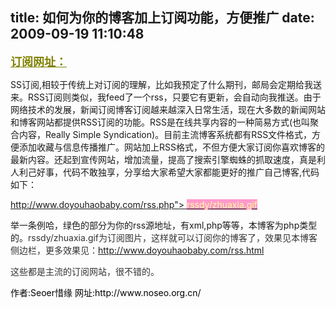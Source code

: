title: 如何为你的博客加上订阅功能，方便推广
date: 2009-09-19 11:10:48
---

<p>
	<span style="color: #808000"><u><span style="font-size: large"><strong>订阅网址：</strong></span></u></span></p>
<p>
	SS订阅,相较于传统上对订阅的理解，比如我预定了什么期刊，邮局会定期给我送来。RSS订阅则类似，我feed了一个rss，只要它有更新，会自动向我推送。由于网络技术的发展，新闻订阅博客订阅越来越深入日常生活，现在大多数的新闻网站和博客网站都提供RSS订阅的功能。RSS是在线共享内容的一种简易方式(也叫聚合内容，Really Simple Syndication)。目前主流博客系统都有RSS文件格式，方便添加收藏与信息传播推广。网站加上RSS格式，不但方便大家订阅你喜欢博客的最新内容。还起到宣传网站，增加流量，提高了搜索引擎蜘蛛的抓取速度，真是利人利己好事，代码不敢独享，分享给大家希望大家都能更好的推广自己博客,代码如下：</p>
<p>
	<a color:="" href="http://www.zhuaxia.com/add_channel.php?url=<span style=" target="_blank">http://www.doyouhaobaby.com/rss.php&quot;&gt; <span style="color: #ffff99"><span style="background-color: #ff99cc">rssdy/zhuaxia.gif</span></span></a></p>
<p>
	举一条例哈，绿色的部分为你的rss源地址，有xml,php等等，本博客为php类型的。<span style="color: #333333">rssdy/zhuaxia.gif为订阅图片，这样就可以订阅你的博客了，效果见本博客侧边栏，更多效果见：</span><font color="#0000ff"><a href="http://www.doyouhaobaby.com/rss.html">http://www.doyouhaobaby.com/rss.html</a></font></p>
<p>
	<span style="color: #333333">这些都是主流的订阅网站，很不错的。</span></p>
<p>
	<font color="#0000ff"><font color="#000000">作者:Seoer惜缘 网址:http://www.noseo.org.cn/</font></font></p>

